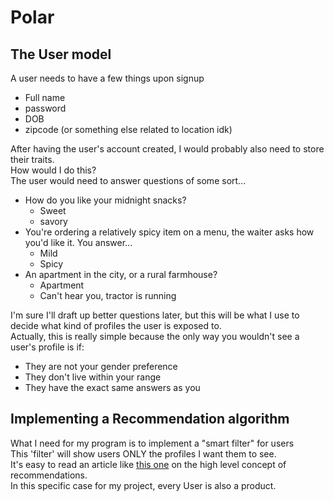 # Polar

## The User model
A user needs to have a few things upon signup
- Full name
- password
- DOB
- zipcode (or something else related to location idk)  

After having the user's account created, I would probably also need to store their traits.  
How would I do this?  
The user would need to answer questions of some sort...  
+ How do you like your midnight snacks?
	- Sweet
	- savory
+ You're ordering a relatively spicy item on a menu, the waiter asks how you'd like it. You answer...  
	- Mild
	- Spicy
+ An apartment in the city, or a rural farmhouse?
	- Apartment
	- Can't hear you, tractor is running

I'm sure I'll draft up better questions later, but this will be what I use to decide what kind of profiles the user is exposed to.  
Actually, this is really simple because the only way you wouldn't see a user's profile is if:
- They are not your gender preference
- They don't live within your range
- They have the exact same answers as you

## Implementing a Recommendation algorithm
What I need for my program is to implement a "smart filter" for users  
This 'filter' will show users ONLY the profiles I want them to see.  
It's easy to read an article like [this one](https://www.klipfolio.com/blog/recommender-system) on the high level concept of recommendations.  
In this specific case for my project, every User is also a product.


